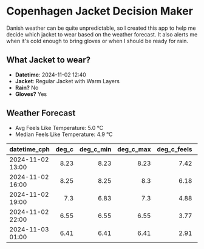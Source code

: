 
# Copenhagen Jacket Decision Maker

Danish weather can be quite unpredictable, so I created this app to help me decide which jacket to wear based on the weather forecast. 
It also alerts me when it's cold enough to bring gloves or when I should be ready for rain.

## What Jacket to wear?

- **Datetime**: 2024-11-02 12:40
- **Jacket**: Regular Jacket with Warm Layers
- **Rain?** No
- **Gloves?** Yes

## Weather Forecast
- Avg Feels Like Temperature: 5.0 °C
- Median Feels Like Temperature: 4.9 °C

| datetime_cph     |   deg_c |   deg_c_min |   deg_c_max |   deg_c_feels | weather   | wind   | rain   |
|:-----------------|--------:|------------:|------------:|--------------:|:----------|:-------|:-------|
| 2024-11-02 13:00 |    8.23 |        8.23 |        8.23 |          7.42 | Clouds    | Low    | None   |
| 2024-11-02 16:00 |    8.25 |        8.25 |        8.3  |          6.18 | Clouds    | Low    | None   |
| 2024-11-02 19:00 |    7.3  |        6.83 |        7.3  |          4.88 | Clouds    | Low    | None   |
| 2024-11-02 22:00 |    6.55 |        6.55 |        6.55 |          3.77 | Clouds    | Low    | None   |
| 2024-11-03 01:00 |    6.41 |        6.41 |        6.41 |          2.91 | Clouds    | High   | None   |
        